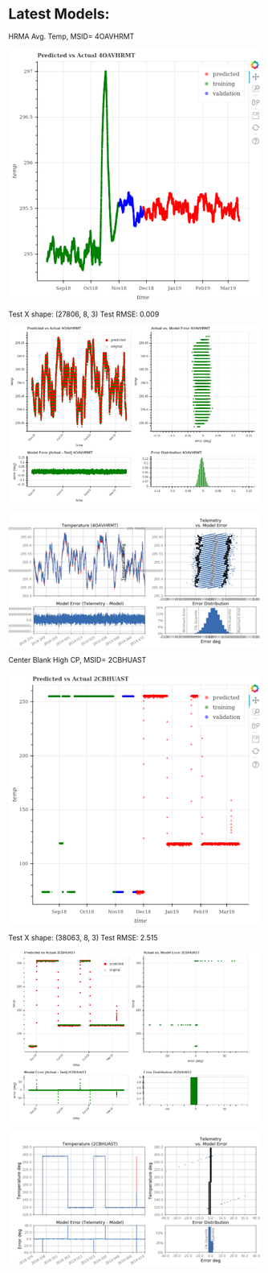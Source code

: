 # Latest Models:

HRMA Avg. Temp, MSID= 4OAVHRMT

![4OAVHRMT_breakdown](https://github.com/chandra-mta/mtanb/blob/master/SAD/latest_models/4OAVHRMT_breakdown_plot.png)

Test X shape: (27806, 8, 3)
Test RMSE: 0.009

![4OAVHRMT_closeup](https://github.com/chandra-mta/mtanb/blob/master/SAD/latest_models/4OAVHRMT_closeup.png)

![4OAVHRMT_xija](https://github.com/chandra-mta/mtanb/blob/master/SAD/latest_models/_4OAVHRMT_Model_Dashboard.png)


Center Blank High CP, MSID= 2CBHUAST

![2CBHUAST_breakdown](https://github.com/chandra-mta/mtanb/blob/master/SAD/latest_models/2CBHUAST_breakdown_plot.png)

Test X shape: (38063, 8, 3)
Test RMSE: 2.515

![2CBHUAST_closeup](https://github.com/chandra-mta/mtanb/blob/master/SAD/latest_models/2CBHUAST_closeup.png)

![2CBHUAST_xija](https://github.com/chandra-mta/mtanb/blob/master/SAD/latest_models/_2CBHUAST_Model_Dashboard.png)
